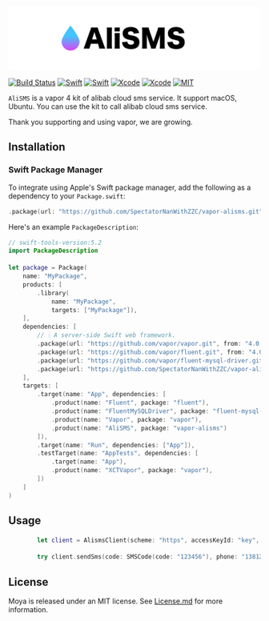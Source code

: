 <img src="images/banner.png"/>

[![Build Status](https://img.shields.io/badge/platforms-macOS%20%7C%20Ubuntu-green.svg)](https://github.com/Jinxiansen/SwiftUI)
[![Swift](https://img.shields.io/badge/Swift-5.2-orange.svg)](https://swift.org)
[![Swift](https://img.shields.io/badge/Vapor-4-orange.svg)](https://vapor.codes)
[![Xcode](https://img.shields.io/badge/Xcode-11.4-blue.svg)](https://developer.apple.com/xcode)
[![Xcode](https://img.shields.io/badge/macOS-15.0-blue.svg)](https://developer.apple.com/macOS)
[![MIT](https://img.shields.io/badge/licenses-MIT-red.svg)](https://opensource.org/licenses/MIT)



`AliSMS` is a vapor 4 kit of alibab cloud sms service. It support macOS, Ubuntu. You can use the kit to call alibab cloud sms service. 

Thank you supporting and using vapor, we are growing.

## Installation

### Swift Package Manager

To integrate using Apple's Swift package manager, add the following as a dependency to your `Package.swift`:

```swift
.package(url: "https://github.com/SpectatorNanWithZZC/vapor-alisms.git", from: "1.0.0-rc")
```

Here's an example `PackageDescription`:

```swift
// swift-tools-version:5.2
import PackageDescription

let package = Package(
    name: "MyPackage",
    products: [
        .library(
            name: "MyPackage",
            targets: ["MyPackage"]),
    ],
    dependencies: [
        // 💧 A server-side Swift web framework.
        .package(url: "https://github.com/vapor/vapor.git", from: "4.0.0-rc"),
        .package(url: "https://github.com/vapor/fluent.git", from: "4.0.0-rc"),
        .package(url: "https://github.com/vapor/fluent-mysql-driver.git", from: "4.0.0-rc"),
        .package(url: "https://github.com/SpectatorNanWithZZC/vapor-alisms.git", from: "1.0.0-rc")
    ],
    targets: [
        .target(name: "App", dependencies: [
            .product(name: "Fluent", package: "fluent"),
            .product(name: "FluentMySQLDriver", package: "fluent-mysql-driver"),
            .product(name: "Vapor", package: "vapor"),
            .product(name: "AliSMS", package: "vapor-alisms")
        ]),
        .target(name: "Run", dependencies: ["App"]),
        .testTarget(name: "AppTests", dependencies: [
            .target(name: "App"),
            .product(name: "XCTVapor", package: "vapor"),
        ])
    ]
)
```

## Usage

```swift
        let client = AlismsClient(scheme: "https", accessKeyId: "key", accessKeySecret: "secret")
        
        try client.sendSms(code: SMSCode(code: "123456"), phone: "13812341234", signName: "you sign name", templateCode: "you template code", req: req)
```

## License

Moya is released under an MIT license. See [License.md](https://github.com/SpectatorNanWithZZC/vapor-alisms/blob/master/LICENSE) for more information.